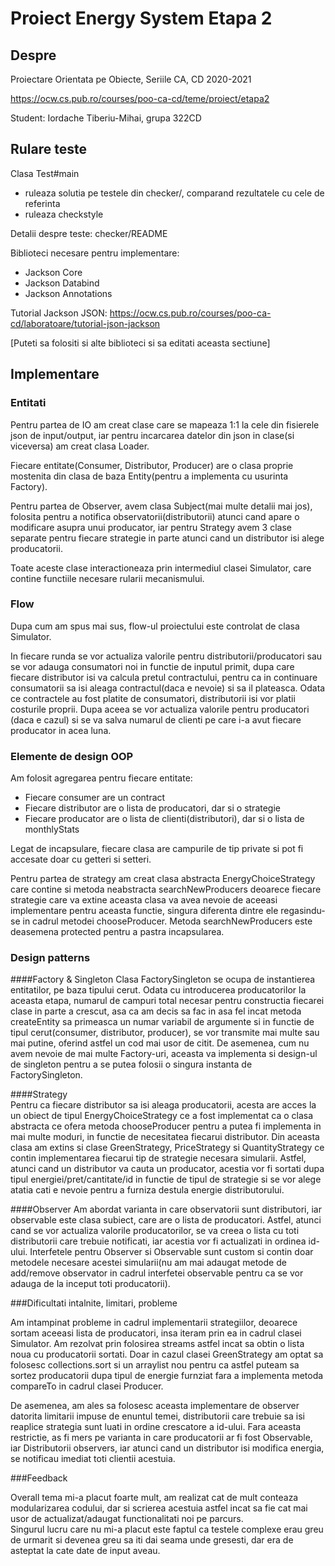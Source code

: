 # Proiect Energy System Etapa 2

## Despre

Proiectare Orientata pe Obiecte, Seriile CA, CD
2020-2021

<https://ocw.cs.pub.ro/courses/poo-ca-cd/teme/proiect/etapa2>

Student: Iordache Tiberiu-Mihai, grupa 322CD

## Rulare teste

Clasa Test#main
  * ruleaza solutia pe testele din checker/, comparand rezultatele cu cele de referinta
  * ruleaza checkstyle

Detalii despre teste: checker/README

Biblioteci necesare pentru implementare:
* Jackson Core 
* Jackson Databind 
* Jackson Annotations

Tutorial Jackson JSON: 
<https://ocw.cs.pub.ro/courses/poo-ca-cd/laboratoare/tutorial-json-jackson>

[Puteti sa folositi si alte biblioteci si sa editati aceasta sectiune]

## Implementare

### Entitati

Pentru partea de IO am creat clase care se mapeaza 1:1 la cele din fisierele json de input/output,
iar pentru incarcarea datelor din json in clase(si viceversa) am creat clasa Loader.

Fiecare entitate(Consumer, Distributor, Producer) are o clasa proprie mostenita din clasa
de baza Entity(pentru a implementa cu usurinta Factory).

Pentru partea de Observer, avem clasa Subject(mai multe detalii mai jos), folosita pentru 
a notifica observatorii(distributorii) atunci cand apare o modificare asupra unui producator, iar 
pentru Strategy avem 3 clase separate pentru fiecare strategie in parte atunci cand un distributor 
isi alege producatorii.

Toate aceste clase interactioneaza prin intermediul clasei Simulator, care contine functiile 
necesare rularii mecanismului.

### Flow

Dupa cum am spus mai sus, flow-ul proiectului este controlat de clasa Simulator.

In fiecare runda se vor actualiza valorile pentru distributorii/producatori sau se vor adauga
consumatori noi in functie de inputul primit, dupa care fiecare distributor isi va calcula pretul
contractului, pentru ca in continuare consumatorii sa isi aleaga contractul(daca e nevoie) si sa 
il plateasca. Odata ce contractele au fost platite de consumatori, distributorii isi vor platii 
costurile proprii. Dupa aceea se vor actualiza valorile pentru producatori (daca e cazul) si se va
salva numarul de clienti pe care i-a avut fiecare producator in acea luna.

### Elemente de design OOP

Am folosit agregarea pentru fiecare entitate:
- Fiecare consumer are un contract
- Fiecare distributor are o lista de producatori, dar si o strategie
- Fiecare producator are o lista de clienti(distributori), dar si o lista de monthlyStats

Legat de incapsulare, fiecare clasa are campurile de tip private si pot fi accesate doar cu getteri
si setteri.

Pentru partea de strategy am creat clasa abstracta EnergyChoiceStrategy care contine si metoda 
neabstracta searchNewProducers deoarece fiecare strategie care va extine aceasta clasa va avea
nevoie de aceeasi implementare pentru aceasta functie, singura diferenta dintre ele regasindu-se
in cadrul metodei chooseProducer. Metoda searchNewProducers este deasemena protected pentru a pastra
incapsularea.

### Design patterns

####Factory & Singleton
 Clasa FactorySingleton se ocupa de instantierea entitatilor, pe baza tipului cerut. Odata cu 
introducerea producatorilor la aceasta etapa, numarul de campuri total necesar pentru constructia
fiecarei clase in parte a crescut, asa ca am decis sa fac in asa fel incat metoda createEntity sa 
primeasca un numar variabil de argumente si in functie de tipul cerut(consumer, distributor,
producer), se vor transmite mai multe sau mai putine, oferind astfel un cod mai usor de citit.
    De asemenea, cum nu avem nevoie de mai multe Factory-uri, aceasta va implementa si design-ul
de singleton pentru a se putea folosii o singura instanta de FactorySingleton.

####Strategy  
 Pentru ca fiecare distributor sa isi aleaga producatorii, acesta are acces la un obiect de tipul
EnergyChoiceStrategy ce a fost implementat ca o clasa abstracta ce ofera metoda chooseProducer 
pentru a putea fi implementa in mai multe moduri, in functie de necesitatea fiecarui distributor.
Din aceasta clasa am extins si clase GreenStrategy, PriceStrategy si QuantityStrategy ce contin 
implementarea fiecarui tip de strategie necesara simularii. Astfel, atunci cand un distributor
va cauta un producator, acestia vor fi sortati dupa tipul energiei/pret/cantitate/id in functie de
tipul de strategie si se vor alege atatia cati e nevoie pentru a furniza destula energie 
distributorului.

####Observer
 Am abordat varianta in care observatorii sunt distributori, iar observable este clasa subiect, 
care are o lista de producatori. Astfel, atunci cand se vor actualiza valorile producatorilor,
se va creea o lista cu toti distributorii care trebuie notificati, iar acestia vor fi actualizati
in ordinea id-ului. Interfetele pentru Observer si Observable sunt custom si contin doar metodele 
necesare acestei simularii(nu am mai adaugat metode de add/remove observator in cadrul interfetei 
 observable pentru ca se vor adauga de la inceput toti producatorii).


###Dificultati intalnite, limitari, probleme

 Am intampinat probleme in cadrul implementarii strategiilor, deoarece sortam aceeasi lista de 
producatori, insa iteram prin ea in cadrul clasei Simulator. Am rezolvat prin folosirea streams
astfel incat sa obtin o lista noua cu producatorii sortati. Doar in cazul clasei GreenStrategy am
optat sa folosesc collections.sort si un arraylist nou pentru ca astfel puteam sa sortez
 producatorii dupa tipul de energie furnziat fara a implementa metoda compareTo in cadrul clasei
Producer.  

De asemenea, am ales sa folosesc aceasta implementare de observer datorita limitarii impuse de 
enuntul temei, distributorii care trebuie sa isi reaplice strategia sunt luati in ordine crescatore
a id-ului.
Fara aceasta restrictie, as fi mers pe varianta in care producatorii ar fi fost Observable, iar 
Distributorii observers, iar atunci cand un distributor isi modifica energia, se notificau imediat
toti clientii acestuia.

###Feedback

Overall tema mi-a placut foarte mult, am realizat cat de mult conteaza modularizarea codului, dar 
si scrierea acestuia astfel incat sa fie cat mai usor de actualizat/adaugat functionalitati noi pe
parcurs.  
Singurul lucru care nu mi-a placut este faptul ca testele complexe erau greu de urmarit si devenea
greu sa iti dai seama unde gresesti, dar era de asteptat la cate date de input aveau.


